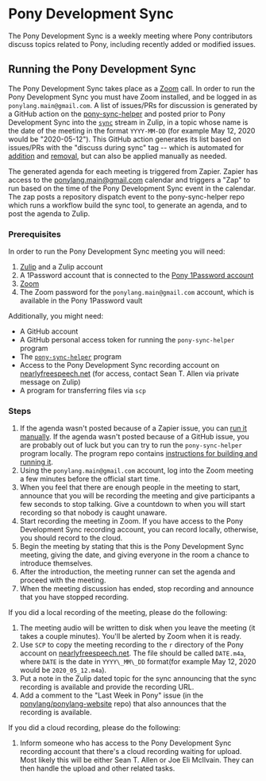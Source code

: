 # Pony Development Sync

The Pony Development Sync is a weekly meeting where Pony contributors discuss topics related to Pony, including recently added or modified issues.

## Running the Pony Development Sync

The Pony Development Sync takes place as a [Zoom](https://zoom.us) call. In order to run the Pony Development Sync you must have Zoom installed, and be logged in as `ponylang.main@gmail.com`. A list of issues/PRs for discussion is generated by a GitHub action on the [pony-sync-helper](https://github.com/ponylang/pony-sync-helper) and posted prior to Pony Development Sync into the [`sync`](https://ponylang.zulipchat.com/#narrow/stream/190591-sync) stream in Zulip, in a topic whose name is the date of the meeting in the format `YYYY-MM-DD` (for example May 12, 2020 would be "2020-05-12"). This GitHub action generates its list based on issues/PRs with the "discuss during sync" tag -- which is automated for [addition](https://github.com/ponylang/ponylang-website/tree/main/.github/workflows/add-discuss-during-sync.yml) and [removal](https://github.com/ponylang/ponylang-website/tree/main/.github/workflows/remove-discuss-during-sync.yml), but can also be applied manually as needed.

The generated agenda for each meeting is triggered from Zapier. Zapier has access to the ponylang.main@gmail.com calendar and triggers a "Zap" to run based on the time of the Pony Development Sync event in the calendar. The zap posts a repository dispatch event to the pony-sync-helper repo which runs a workflow build the sync tool, to generate an agenda, and to post the agenda to Zulip.

### Prerequisites

In order to run the Pony Development Sync meeting you will need:

1. [Zulip](https://zulipchat.com/) and a Zulip account
2. A 1Password account that is connected to the [Pony 1Password account](https://ponylangcoreteam.1password.com/signin)
3. [Zoom](https://zoom.us)
4. The Zoom password for the `ponylang.main@gmail.com` account, which is available in the Pony 1Password vault

Additionally, you might need:

- A GitHub account
- A GitHub personal access token for running the `pony-sync-helper` program
- The [`pony-sync-helper`](https://github.com/ponylang/pony-sync-helper) program
- Access to the Pony Development Sync recording account on [nearlyfreespeech.net](https://nearlyfreespeech.net) (for access, contact Sean T. Allen via private message on Zulip)
- A program for transferring files via `scp`

### Steps

1. If the agenda wasn't posted because of a Zapier issue, you can [run it manually](https://github.com/ponylang/pony-sync-helper/actions/workflows/manually-generate-agenda.yml). If the agenda wasn't posted because of a GitHub issue, you are probably out of luck but you can try to run the `pony-sync-helper` program locally. The program repo contains [instructions for building and running it](https://github.com/ponylang/pony-sync-helper#building).
2. Using the `ponylang.main@gmail.com` account, log into the Zoom meeting a few minutes before the official start time.
3. When you feel that there are enough people in the meeting to start, announce that you will be recording the meeting and give participants a few seconds to stop talking. Give a countdown to when you will start recording so that nobody is caught unaware.
4. Start recording the meeting in Zoom. If you have access to the Pony Development Sync recording account, you can record locally, otherwise, you should record to the cloud.
5. Begin the meeting by stating that this is the Pony Development Sync meeting, giving the date, and giving everyone in the room a chance to introduce themselves.
6. After the introduction, the meeting runner can set the agenda and proceed with the meeting.
7. When the meeting discussion has ended, stop recording and announce that you have stopped recording.

If you did a local recording of the meeting, please do the following:

1. The meeting audio will be written to disk when you leave the meeting (it takes a couple minutes). You'll be alerted by Zoom when it is ready.
2. Use `SCP` to copy the meeting recording to the `r` directory of the Pony account on [nearlyfreespeech.net](https://nearlyfreespeech.net). The file should be called `DATE.m4a`, where `DATE` is the date in `YYYY\_MM\_DD` format(for example May 12, 2020 would be `2020_05_12.m4a`).
3. Put a note in the Zulip dated topic for the sync announcing that the sync recording is available and provide the recording URL.
4. Add a comment to the "Last Week in Pony" issue (in the [ponylang/ponylang-website](https://github.com/ponylang/ponylang-website) repo) that also announces that the recording is available.

If you did a cloud recording, please do the following:

1. Inform someone who has access to the Pony Development Sync recording account that there's a cloud recording waiting for upload. Most likely this will be either Sean T. Allen or Joe Eli McIlvain. They can then handle the upload and other related tasks.
